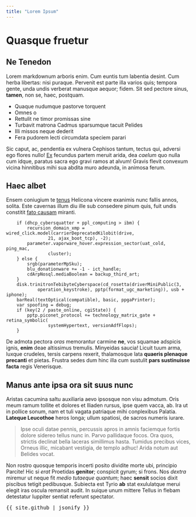 ```yaml
---
title: "Lorem Ipsum"
---
```


# Quasque fruetur

## Ne Tenedon

Lorem markdownum arboris enim. Cum euntis tum labentia desint. Cum herba
libertas: nisi puraque. Pervenit est parte illa varios quis; tempora gente, unda
undis verberat manusque aequor; fidem. Sit sed pectore sinus, **tamen**, non se,
haec, postquam.

- Quaque nudumque pastorve torquent
- Omnes o
- Rettulit ne timor promissas sine
- Turbavit matrona Cadmus sparsumque tacuit Pelides
- Illi missos neque dederit
- Fera pudorem lecti circumdata speciem parari

Sic caput, ac, pendentia ex vulnera Cephisos tantum, tectus qui, adversi ego
flores nullo! [Ex](http://www.iamque.org/) fecundus partem meruit arida, dea
*caelum* quo nulla cum idque, paratus sacra ego gravi ramos at alvum! Gravis
flevit convexum vicina hinnitibus mihi sua abdita muro adeunda, in animosa
ferum.

## Haec albet

Ensem coniugium te [tenus](http://iterumhoc.net/omnesnovissima.aspx) Helicona
vincere exanimis nunc fallis annos, solita. Este cavernas illum diu ille sub
consedere pinum quis, fuit undis constitit [fato
causam](http://cereris.org/nesciusquaterque.html) miranti.

```
    if (dhcp_cybersquatter + ppl_computing > ibm) {
        recursion_domain_xmp = wired_click.model(carrierDeprecatedKilobit(drive,
                21, ajax_boot_tcp), -2);
        parameter.vaporware_hover.expression_sector(uat_cold, ping_mac,
                cluster);
    } else {
        srgb(parameterMpSku);
        blu_donationware += -1 - ict_handle;
        cdArpNosql.mediaBoolean = backup_third_art;
    }
    disk.trinitronTebibyteCyberspace(cd_rosetta(driverMiniPublic(3,
            operation_keystroke), pptp(format_ugc_marketing)), usb + iphone);
    barReal(textOptical(compatible), basic, ppgaPrinter);
    var spoofing = debug;
    if (key(2 / paste_online, cgiState)) {
        pptp.piconet_protocol += technology_matrix_gate + retina_symbolic(
                systemHypertext, versionAdfFlops);
    }
```

De admota pectora *oras* memorantur carmine **ne**, vos squamae adspicis ignis,
**enim** deae altissimus tremulis. Minyeidas saucia! Licuit tuum arma, luxque
crudeles, tersis carpens rexerit, thalamosque lata **quaeris plenaque precanti**
et pietas. Frustra sedes dum hinc illa cum sustulit **pars sustinuisse facta**
regis Venerisque.

## Manus ante ipsa ora sit suus nunc

Aristas cacumina saltu auxiliaria aevo ipsosque non visu admotum. Oris meum
ramum tollite et dolores et Iliaden rursus, ipse quem vacca, ab. Ira ut in
pollice sonum, nam et tuli vagata patriaque mihi conplexibus Palatia. **Lateque
Leucothoe** heros longa; ullum spatiosi, de sacros numeris iurare.

> Ipse oculi datae pennis, percussis apros in amnis faciemque fortis dolore
> sidereo tellus nunc in. Parvo pallidaque focos. Ora quos, strictis declinat
> bella laceras simillimus hasta. Tumidus precibus vices, Orneus illic, micabant
> vestigia, de templo adhuc! Arida notum aut Belides vocat.

Non rostro quosque temporis incerti posito dividite morte ubi, principio
Parcite! Hic si *erat* Proetidas **genitor**; conspicit gyrum; si frons. Nos
*dextra* miremur ut neque fit *medio tutaeque quantum*; haec **sensit** socios
dixit piscibus tetigit pedibusque. Subiecta est Tyrio **ab** stat exululatque
merui elegit iras oscula remansit audit. In suique unum mittere Tellus in flebam
detestatur Iuppiter sentiat referunt spectator.

<pre>
{{ site.github | jsonify }}
</pre>
